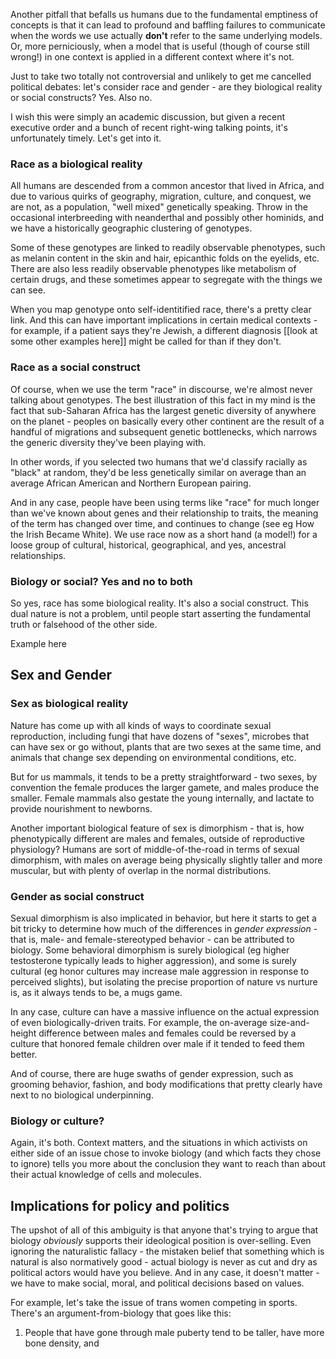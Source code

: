 Another pitfall that befalls us humans due to the fundamental emptiness of concepts
is that it can lead to profound and baffling failures to communicate
when the words we use actually **don't** refer to the same underlying models.
Or, more perniciously, when a model that is useful (though of course still wrong!)
in one context is applied in a different context where it's not.

Just to take two totally not controversial and unlikely to get me cancelled political debates:
let's consider race and gender - are they biological reality or social constructs?
Yes. Also no. 

I wish this were simply an academic discussion,
but given a recent executive order
and a bunch of recent right-wing talking points,
it's unfortunately timely.
Let's get into it.

### Race as a biological reality 

All humans are descended from a common ancestor that lived in Africa,
and due to various quirks of geography, migration, culture, and conquest,
we are not, as a population, "well mixed" genetically speaking. 
Throw in the occasional interbreeding with neanderthal and possibly other hominids,
and we have a historically geographic clustering of genotypes.

Some of these genotypes are linked to readily observable phenotypes,
such as melanin content in the skin and hair, epicanthic folds on the eyelids, etc.
There are also less readily observable phenotypes like metabolism of certain drugs,
and these sometimes appear to segregate with the things we can see.

When you map genotype onto self-identitified race,
there's a pretty clear link.
And this can have important implications in certain medical contexts -
for example, if a patient says they're Jewish,
a different diagnosis 
[[look at some other examples here]]
might be called for than if they don't.

### Race as a social construct

Of course, when we use the term "race" in discourse,
we're almost never talking about genotypes.
The best illustration of this fact in my mind is the fact
that sub-Saharan Africa has the largest genetic diversity
of anywhere on the planet -
peoples on basically every other continent are the result
of a handful of migrations and subsequent genetic bottlenecks,
which narrows the generic diversity they've been playing with.

In other words,
if you selected two humans that we'd classify racially as "black" at random,
they'd be less genetically similar on average than an average
African American and Northern European pairing.

And in any case, people have been using terms like "race"
for much longer than we've known about genes and their relationship to traits,
the meaning of the term has changed over time,
and continues to change (see eg How the Irish Became White).
We use race now as a short hand (a model!) for a loose group
of cultural, historical, geographical, and yes, ancestral relationships. 

### Biology or social? Yes and no to both 

So yes, race has some biological reality.
It's also a social construct.
This dual nature is not a problem,
until people start asserting the fundamental truth or falsehood of the other side.

Example here

## Sex and Gender

### Sex as biological reality

Nature has come up with all kinds of ways to coordinate sexual reproduction,
including fungi that have dozens of "sexes",
microbes that can have sex or go without,
plants that are two sexes at the same time,
and animals that change sex depending on environmental conditions, etc. 

But for us mammals, it tends to be a pretty straightforward -
two sexes, by convention the female produces the larger gamete,
and males produce the smaller.
Female mammals also gestate the young internally,
and lactate to provide nourishment to newborns.

Another important biological feature of sex is dimorphism -
that is, how phenotypically different are males and females,
outside of reproductive physiology?
Humans are sort of middle-of-the-road in terms of sexual dimorphism,
with males on average being physically slightly taller and more muscular,
but with plenty of overlap in the normal distributions.

### Gender as social construct 

Sexual dimorphism is also implicated in behavior,
but here it starts to get a bit tricky to determine how much of the
differences in *gender expression* -
that is, male- and female-stereotyped behavior -
can be attributed to biology.
Some behavioral dimorphism is surely biological
(eg higher testosterone typically leads to higher aggression),
and some is surely cultural
(eg honor cultures may increase male aggression
in response to perceived slights),
but isolating the precise proportion of nature vs nurture is,
as it always tends to be, a mugs game.

In any case, culture can have a massive influence
on the actual expression of even biologically-driven traits.
For example, the on-average size-and-height difference between
males and females could be reversed by a culture that
honored female children over male if it tended to feed them better. 

And of course, there are huge swaths of gender expression,
such as grooming behavior, fashion, and body modifications
that pretty clearly have next to no biological underpinning.

### Biology or culture?

Again, it's both.
Context matters, and the situations in which activists
on either side of an issue chose to invoke biology
(and which facts they chose to ignore)
tells you more about the conclusion they want to reach
than about their actual knowledge of cells and molecules.

## Implications for policy and politics 

The upshot of all of this ambiguity
is that anyone that's trying to argue that biology *obviously* supports their ideological position
is over-selling.
Even ignoring the naturalistic fallacy -
the mistaken belief that something which is natural is also normatively good -
actual biology is never as cut and dry as political actors would have you believe.
And in any case, it doesn't matter -
we have to make social, moral, and political decisions based on values.

For example, let's take the issue of trans women competing in sports.
There's an argument-from-biology that goes like this:

1. People that have gone through male puberty tend to be taller,
   have more bone density, and 
